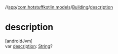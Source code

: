 //[app](../../../index.md)/[com.hotstuffkotlin.models](../index.md)/[Building](index.md)/[description](description.md)

# description

[androidJvm]\
var [description](description.md): [String](https://kotlinlang.org/api/latest/jvm/stdlib/kotlin/-string/index.html)?
